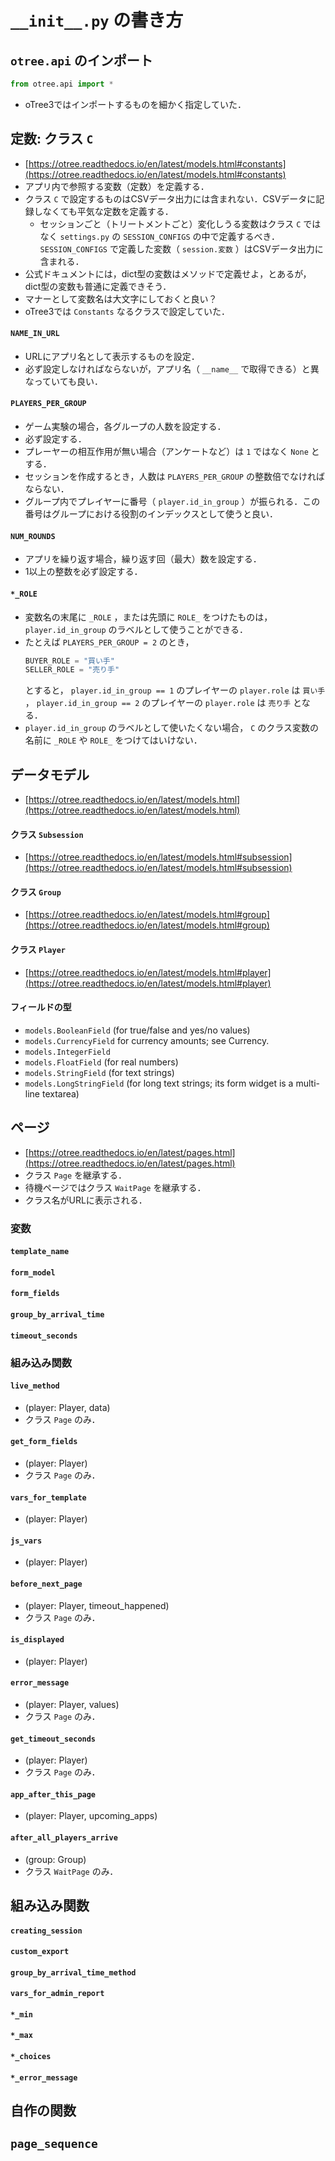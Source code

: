 # `__init__.py` の書き方

## `otree.api` のインポート
```python
from otree.api import *
```
- oTree3ではインポートするものを細かく指定していた．


## 定数: クラス `C`
- [https://otree.readthedocs.io/en/latest/models.html#constants](https://otree.readthedocs.io/en/latest/models.html#constants)
- アプリ内で参照する変数（定数）を定義する．
- クラス `C` で設定するものはCSVデータ出力には含まれない．CSVデータに記録しなくても平気な定数を定義する．
    - セッションごと（トリートメントごと）変化しうる変数はクラス `C` ではなく `settings.py` の `SESSION_CONFIGS` の中で定義するべき． `SESSION_CONFIGS` で定義した変数（ `session.変数` ）はCSVデータ出力に含まれる．
- 公式ドキュメントには，dict型の変数はメソッドで定義せよ，とあるが，dict型の変数も普通に定義できそう．
- マナーとして変数名は大文字にしておくと良い？
- oTree3では `Constants` なるクラスで設定していた．

#### `NAME_IN_URL`
- URLにアプリ名として表示するものを設定．
- 必ず設定しなければならないが，アプリ名（ `__name__` で取得できる）と異なっていても良い．

#### `PLAYERS_PER_GROUP`
- ゲーム実験の場合，各グループの人数を設定する．
- 必ず設定する．
- プレーヤーの相互作用が無い場合（アンケートなど）は `1` ではなく `None` とする．
- セッションを作成するとき，人数は `PLAYERS_PER_GROUP` の整数倍でなければならない．
- グループ内でプレイヤーに番号（ `player.id_in_group` ）が振られる．この番号はグループにおける役割のインデックスとして使うと良い．

#### `NUM_ROUNDS`
- アプリを繰り返す場合，繰り返す回（最大）数を設定する．
- 1以上の整数を必ず設定する．

#### `*_ROLE`
- 変数名の末尾に `_ROLE` ，または先頭に `ROLE_` をつけたものは， `player.id_in_group` のラベルとして使うことができる．
- たとえば `PLAYERS_PER_GROUP = 2` のとき，
    ```python
    BUYER_ROLE = "買い手"
    SELLER_ROLE = "売り手"
    ```
    とすると， `player.id_in_group == 1` のプレイヤーの `player.role` は `買い手` ， `player.id_in_group == 2` のプレイヤーの `player.role` は `売り手` となる．
- `player.id_in_group` のラベルとして使いたくない場合， `C` のクラス変数の名前に `_ROLE` や `ROLE_` をつけてはいけない．


## データモデル
- [https://otree.readthedocs.io/en/latest/models.html](https://otree.readthedocs.io/en/latest/models.html)


#### クラス `Subsession`
- [https://otree.readthedocs.io/en/latest/models.html#subsession](https://otree.readthedocs.io/en/latest/models.html#subsession)

#### クラス `Group`
- [https://otree.readthedocs.io/en/latest/models.html#group](https://otree.readthedocs.io/en/latest/models.html#group)

#### クラス `Player`
- [https://otree.readthedocs.io/en/latest/models.html#player](https://otree.readthedocs.io/en/latest/models.html#player)

#### フィールドの型
- `models.BooleanField` (for true/false and yes/no values)
- `models.CurrencyField` for currency amounts; see Currency.
- `models.IntegerField`
- `models.FloatField` (for real numbers)
- `models.StringField` (for text strings)
- `models.LongStringField` (for long text strings; its form widget is a multi-line textarea)


## ページ
- [https://otree.readthedocs.io/en/latest/pages.html](https://otree.readthedocs.io/en/latest/pages.html)
- クラス `Page` を継承する．
- 待機ページではクラス `WaitPage` を継承する．
- クラス名がURLに表示される．

### 変数
#### `template_name`

#### `form_model`

#### `form_fields`

#### `group_by_arrival_time`

#### `timeout_seconds`

### 組み込み関数
#### `live_method`
- (player: Player, data)
- クラス `Page` のみ．

#### `get_form_fields`
- (player: Player)
- クラス `Page` のみ．

#### `vars_for_template`
- (player: Player)

#### `js_vars`
- (player: Player)

#### `before_next_page`
- (player: Player, timeout_happened)
- クラス `Page` のみ．

#### `is_displayed`
- (player: Player)

#### `error_message`
- (player: Player, values)
- クラス `Page` のみ．

#### `get_timeout_seconds`
- (player: Player)
- クラス `Page` のみ．

#### `app_after_this_page`
- (player: Player, upcoming_apps)

#### `after_all_players_arrive`
- (group: Group)
- クラス `WaitPage` のみ．


## 組み込み関数
#### `creating_session`

#### `custom_export`

#### `group_by_arrival_time_method`

#### `vars_for_admin_report`

#### `*_min`

#### `*_max`

#### `*_choices`

#### `*_error_message`


## 自作の関数

## `page_sequence`

